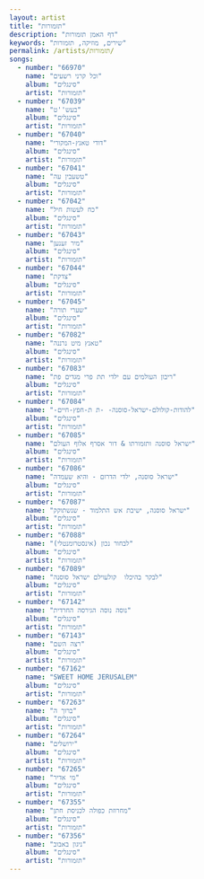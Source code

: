```yaml
---
layout: artist
title: "תזמורות"
description: "דף האמן תזמורות"
keywords: "שירים, מוזיקה, תזמורות"
permalink: /artists/תזמורות/
songs:
  - number: "66970"
    name: "וכל קרני רשעים"
    album: "סינגלים"
    artist: "תזמורות"
  - number: "67039"
    name: "בעש''ט"
    album: "סינגלים"
    artist: "תזמורות"
  - number: "67040"
    name: "דודי טאנץ-המקורי"
    album: "סינגלים"
    artist: "תזמורות"
  - number: "67041"
    name: "טשעבין עה"
    album: "סינגלים"
    artist: "תזמורות"
  - number: "67042"
    name: "כח לעשות חיל"
    album: "סינגלים"
    artist: "תזמורות"
  - number: "67043"
    name: "מיר זענען"
    album: "סינגלים"
    artist: "תזמורות"
  - number: "67044"
    name: "צדקת"
    album: "סינגלים"
    artist: "תזמורות"
  - number: "67045"
    name: "שערי תורה"
    album: "סינגלים"
    artist: "תזמורות"
  - number: "67082"
    name: "טאנץ מיט נרננה"
    album: "סינגלים"
    artist: "תזמורות"
  - number: "67083"
    name: "ריבון העולמים עם ילדי תת פרי מגדים פת"
    album: "סינגלים"
    artist: "תזמורות"
  - number: "67084"
    name: "-להודות-קולולם-ישראל-סוסנה- -ת ת-חפץ-חיים"
    album: "סינגלים"
    artist: "תזמורות"
  - number: "67085"
    name: "ישראל סוסנה ותזמורתו & דור אסרף אלוף העולם"
    album: "סינגלים"
    artist: "תזמורות"
  - number: "67086"
    name: "ישראל סוסנה, ילדי הדרום - והיא שעמדה"
    album: "סינגלים"
    artist: "תזמורות"
  - number: "67087"
    name: "ישראל סוסנה, ישיבת אש התלמוד - שנשתוקק"
    album: "סינגלים"
    artist: "תזמורות"
  - number: "67088"
    name: "לבחור נכון (אינסטרומנטלי)"
    album: "סינגלים"
    artist: "תזמורות"
  - number: "67089"
    name: "לבקר בהיכלו  קולעוילם ישראל סוסנה"
    album: "סינגלים"
    artist: "תזמורות"
  - number: "67142"
    name: "נוסה נוסה הגירסה החרדית"
    album: "סינגלים"
    artist: "תזמורות"
  - number: "67143"
    name: "רצה השם"
    album: "סינגלים"
    artist: "תזמורות"
  - number: "67162"
    name: "SWEET HOME JERUSALEM"
    album: "סינגלים"
    artist: "תזמורות"
  - number: "67263"
    name: "ברוך ה"
    album: "סינגלים"
    artist: "תזמורות"
  - number: "67264"
    name: "ירושלים"
    album: "סינגלים"
    artist: "תזמורות"
  - number: "67265"
    name: "מי אדיר"
    album: "סינגלים"
    artist: "תזמורות"
  - number: "67355"
    name: "מחרוזת כפולה לכניסת חתן"
    album: "סינגלים"
    artist: "תזמורות"
  - number: "67356"
    name: "ניגון באבוב"
    album: "סינגלים"
    artist: "תזמורות"
---
```

